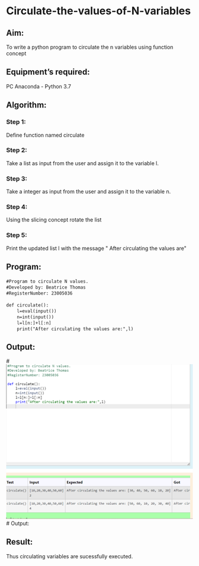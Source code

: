 # Circulate-the-values-of-N-variables
## Aim:
To write a python program to circulate the n variables using function concept
## Equipment’s required:
PC
Anaconda - Python 3.7
## Algorithm: 
### Step 1: 
Define function named circulate
### Step 2: 
Take a list as input from the user and assign it to the variable l.
### Step 3: 
Take a integer as input from the user and assign it to the variable n.
### Step 4: 
Using the slicing concept rotate the list
### Step 5: 
Print the updated list l with the message " After circulating the  values are"

## Program:
```
#Program to circulate N values.
#Developed by: Beatrice Thomas
#RegisterNumber: 23005036

def circulate():
    l=eval(input())
    n=int(input())
    l=l[n:]+l[:n]
    print("After circulating the values are:",l)

```
## Output:
#![Alt text](<Screenshot 2023-11-18 094536.png>)# Output:

## Result:
Thus circulating variables are sucessfully executed.